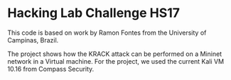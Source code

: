 # Hacking Lab Challenge HS17

This code is based on work by Ramon Fontes from the University of Campinas, Brazil.

The project shows how the KRACK attack can be performed on a Mininet network in a Virtual machine. For the project, we used the current Kali VM 10.16 from Compass Security.
